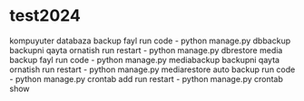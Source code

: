 # test2024
kompuyuter
databaza backup fayl
run code - python manage.py dbbackup
backupni qayta ornatish
run restart - python manage.py dbrestore
media backup fayl
run code - python manage.py mediabackup
backupni qayta ornatish
run restart - python manage.py mediarestore
auto backup
run code - python manage.py crontab add
run restart - python manage.py crontab show
